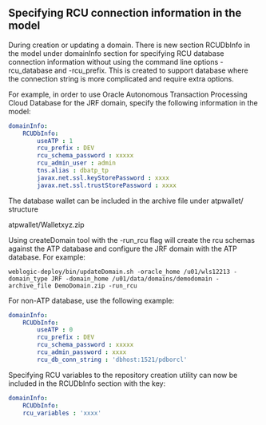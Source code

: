 ## Specifying RCU connection information in the model

During creation or updating a domain. There is new section RCUDbInfo in the model under domainInfo section for specifying RCU database connection information without using the command line options -rcu_database and -rcu_prefix.  This is created to support database where the connection string is more complicated and require extra options.

For example, in order to use Oracle Autonomous Transaction Processing Cloud Database for the JRF domain, specify the following information in the model:

```yaml
domainInfo:
    RCUDbInfo:
        useATP : 1
        rcu_prefix : DEV
        rcu_schema_password : xxxxx
        rcu_admin_user : admin
        tns.alias : dbatp_tp
        javax.net.ssl.keyStorePassword : xxxx
        javax.net.ssl.trustStorePassword : xxxx
```           
The database wallet can be included in the archive file under atpwallet/ structure

atpwallet/Walletxyz.zip
        
Using createDomain tool with the -run_rcu flag will create the rcu schemas against the ATP database and configure the JRF domain
with the ATP database.  For example:

    weblogic-deploy/bin/updateDomain.sh -oracle_home /u01/wls12213 -domain_type JRF -domain_home /u01/data/domains/demodomain -archive_file DemoDomain.zip -run_rcu 

For non-ATP database, use the following example:

```yaml
domainInfo:
    RCUDbInfo:
        useATP : 0
        rcu_prefix : DEV
        rcu_schema_password : xxxxx
        rcu_admin_password : xxxx
        rcu_db_conn_string : 'dbhost:1521/pdborcl'
```        
Specifying RCU variables to the repository creation utility can now be included in the RCUDbInfo section with the key:

```yaml
domainInfo:
    RCUDbInfo:
    rcu_variables : 'xxxx'
```    
        
        

